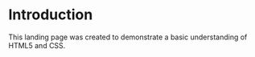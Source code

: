 # Introduction

This landing page was created to demonstrate a basic understanding of HTML5 and CSS.
